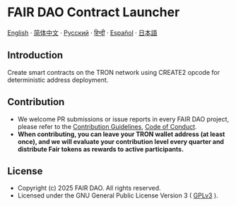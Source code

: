 # FAIR DAO Contract Launcher

[English](README.md)  ·  [简体中文](README_CN.md)  ·  [Русский](README_RU.md)  ·  [हिन्दी](README_HI.md)  ·  [Español](README_ES.md)  ·  [日本語](README_JA.md)

## Introduction
Create smart contracts on the TRON network using CREATE2 opcode for deterministic address deployment.

## Contribution

* We welcome PR submissions or issue reports in every FAIR DAO project, please refer to the [Contribution Guidelines](https://github.com/fair-dao/.github/blob/main/CONTRIBUTING.md), [Code of Conduct](https://github.com/fair-dao/.github/blob/main/CODE_OF_CONDUCT.md).
* **When contributing, you can leave your TRON wallet address (at least once), and we will evaluate your contribution level every quarter and distribute Fair tokens as rewards to active participants.**

## License

* Copyright (c) 2025 FAIR DAO. All rights reserved.
* Licensed under the GNU General Public License Version 3 ( [GPLv3](LICENSE) ).